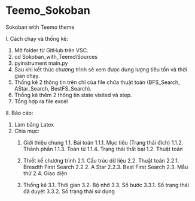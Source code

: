# Teemo_Sokoban
Sokoban with Teemo theme

I. Cách chạy và thống kê:
1. Mở folder từ GitHub trên VSC.
2. cd Sokoban_with_Teemo\Sources
3. pyinstrument main.py
4. Sau khi kết thúc chương trình sẽ xem đưọc dung lượng tiêu tốn và thời gian chạy.
5. Thống kê 2 thông tin trên chỉ của file chứa thuật toán (BFS_Search, AStar_Search, BestFS_Search).
6. Thống kê thêm 2 thông tin state visited và step.
7. Tổng hợp ra file excel

II. Báo cáo:
1. Làm bằng Latex
2. Chia mục:
    1. Giới thiệu chung
        1.1. Bài toán
            1.1.1. Mục tiêu (Trạng thái đích)
            1.1.2. Thành phần
            1.1.3. Toán tử
            1.1.4. Trạng thái thất bại
        1.2. Thuật toán

    2. Thiết kế chương trình
        2.1. Cấu trúc dữ liệu
        2.2. Thuật toán
            2.2.1. Breadth First Search
            2.2.2. A Star
            2.2.3. Best First Search
        2.3. Mẫu thử
        2.4. Giao diện
    
    3. Thống kê
        3.1. Thời gian
        3.2. Bộ nhớ
        3.3. Số bước
            3.3.1. Số trạng thái đã duyệt
            3.3.2. Số trạng thái sử dụng